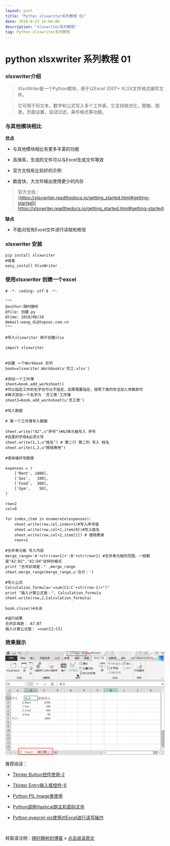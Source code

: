 ```yaml
--- 
layout: post
title: "Python xlsxwriter系列教程 01"
date: 2018-8-23 16:04:06 
description: "xlsxwriter系列教程"
tag: Python xlsxwriter系列教程
---
```


# python xlsxwriter 系列教程 01




### xlsxwriter介绍

>XlsxWriter是一个Python模块，用于以Excel 2007+ XLSX文件格式编写文件。

> 它可用于将文本，数字和公式写入多个工作表，它支持格式化，图像，图表，页面设置，自动过滤，条件格式等功能。

### 与其他模块相比

__优点__

- 与其他模块相比有更多丰富的功能

- 高保真，生成的文件可以与Excel生成文件等效

- 官方文档有比较好的示例

- 数度快，大文件输出使用更少的内存

> 官方文档：[https://xlsxwriter.readthedocs.io/getting_started.html#getting-started](
https://xlsxwriter.readthedocs.io/getting_started.html#getting-started)


__缺点__


- 不能对现有Excel文件进行读取和修改




### xlsxwriter 安装

```cython
pip install xlsxwriter
#或者
easy_install XlsxWriter
```

### 使用xlsxwriter 创建一个excel

```cython
# -*- coding: utf-8 -*-

"""
@author:随时静听
@file: 创建.py
@time: 2018/08/24
@email:wang_di@topsec.com.cn
"""

#导入xlsxwriter 用于创建xlsx

import xlsxwriter


#创建 一个Workbook 实列
book=xlsxwriter.Workbook(u'员工.xlsx')

#添加一个工作簿
sheet=book.add_worksheet()
#可以指定工作的名字也可以不指定，如果需要指定，按照下面的写法加入参数即可
#再次添加一个名字为 '员工表'工作簿
sheet2=book.add_worksheet(u'员工表')

#写入数据

# 第一个工作簿写入数据

sheet.write("A2",u"序号")#A2单元格写入 序号
#这里的字母A必须大写
sheet.write(1,1,u"姓名") # 第二行 第二列 写入 姓名
sheet.write(1,2,u"报销费用")

#使用循环写数据

expenses = (
    ['Rent', 1000],
    ['Gas',   100],
    ['Food',  300],
    ['Gym',    50],
)

row=2
col=0

for index,item in enumerate(expenses):
    sheet.write(row,col,index+1)#写入序号值
    sheet.write(row,col+1,item[0])#写入姓名
    sheet.write(row,col+2,item[1]) # 报销费用
    row+=1

#合并单元格 写入内容
merge_range='A'+str(row+1)+':B'+str(row+1) #合并单元格的范围，一般都是"A2:B2","A2:D4"这样的格式
print "合并区域是：" ,merge_range
sheet.merge_range(merge_range,u'合计：')

#写入公式
Calculation_formula='=sum(C3:C'+str(row-1)+")"
print "插入计算公式是：", Calculation_formula
sheet.write(row,2,Calculation_formula)

book.close()#关闭

```

```angular2html
#运行结果
合并区域是： A7:B7
插入计算公式是： =sum(C2:C5)
```

### 效果展示

![展示生成的Excel文件](/images/posts/Python/Xlsxwriter/xlsxwriter_demo.png "展示生成的Excel文件")







推荐阅读：

- [Tkinter Button控件使用-2](https://ssjt21.github.io/2017/11/Python_TK_Button/)

- [Tkinter Entry输入框控件-6](https://ssjt21.github.io/2018/05/Python_TK_Entry/)

- [Python PIL Image类使用](http://ssjt21.github.io/2017/11/Python_PIL_Image_Module/)

- [Python调用Hashcat跑主机密码文件](http://ssjt21.github.io/2017/11/Python_Hashcatshell/)

- [Python pyexcel-xls使用对Excel进行读写操作](https://ssjt21.github.io/2018/1/Python_Pyexcel-xls/)


<br>

转载请注明：[随时静听的博客](http://ssjt21.github.io) » [点击阅读原文](https://ssjt21.github.io/2018/08/xlsxwriter模块01/)


